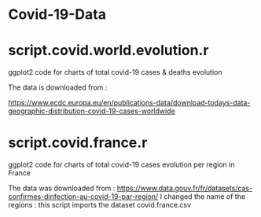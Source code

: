 # Covid-19-Data

# script.covid.world.evolution.r
ggplot2 code for charts of total covid-19 cases & deaths evolution 

The data is downloaded from : 

https://www.ecdc.europa.eu/en/publications-data/download-todays-data-geographic-distribution-covid-19-cases-worldwide

# script.covid.france.r
ggplot2 code for charts of total covid-19 cases evolution per region in France 

The data was downloaded from :
https://www.data.gouv.fr/fr/datasets/cas-confirmes-dinfection-au-covid-19-par-region/
I changed the name of the regions : this script imports the dataset covid.france.csv
